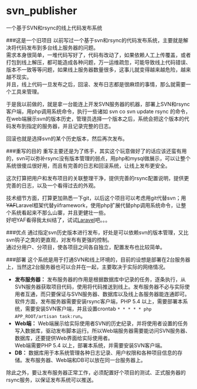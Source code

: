 svn_publisher
=============

一个基于SVN和rsync的线上代码发布系统

###这是一个旧项目
以前写过一个基于svn和rsync的代码发布系统，主要就是解决将代码发布到多台线上服务器的问题。  
需求本身很简单，一堆代码写好了，代码有改动了，如果依赖人工上传覆盖，或者打包到线上解压，都可能造成各种问题，万一运维疏忽，可能导致线上代码错误、版本不一致等等问题，如果线上服务器数量很多，这事儿就变得越来越危险，越来越不现实。  
并且，线上代码一旦发布之后，回滚、发布日志都是很麻烦的事情，那么就需要一个工具来管理。

于是我以前做的，就是拿一台能连上开发SVN服务器的机器，部署上SVN和rsync客户端，用php调用系统命令，执行一些诸如
    svn co
    svn update
    rsync 
的命令，在web端展示svn的版本历史，管理员选择一个版本之后，系统会把这个版本的代码发布到指定的服务器，并且记录完整的日志。

回滚也就是选择svn的某个历史版本，然后再次发布。

###重写的目的
重写主要还是为了练手，其实这个玩意做好了的话应该还蛮有用的，svn可以弥补rsync没有版本管理的弱点，用php和mysql做展示，可以让整个系统很傻瓜很好用，而且有完善的日志和回滚系统，让线上发布更安全。

这次打算把用户和发布项目的关联整理干净，提供完善的rsync配置说明，提供更完善的日志，以及一个看得过去的外观。

技术细节方面，打算更加熟悉一下git，以后这个项目可以考虑用git代替svn；用<del>YAF</del>Laravel框架代替yiiframework，使用php扩展代替php调用系统命令，让整个系统看起来不那么山寨，并且更健壮一些。  
好吧YAF看得我太纠结了，试试[Laravel](http://www.golaravel.com/)吧。。。


###优点
通过指定svn历史版本进行发布，好处是可以依赖svn的版本管理，又比svn钩子之类的更直观，对发布有更强的控制。  
通过分用户、分项目，使各项目之间各自独立，配置发布也比较简单。


###部署
这个系统是用于打通SVN和线上环境的，目前的设想是部署在2台服务器上，当然这2台服务器也可以合并在一起，主要取决于实际的网络情况。  

* __发布服务器：__ 发布服务器的作用是根据数据库中记录的任务，逐条执行，从SVN服务器获取项目代码，使用将代码推送到线上。发布服务器不必与实际使用者互通，而只要保证与SVN服务器、数据库以及线上各服务器能连通即可。  
软件方面，发布服务器需要安装rsync客户端，PHP 5.4 以上，需要部署本系统，需要安装SVN客户端，并且设置crontab `* * * * * php APP_ROOT/artisan task:run`。
* __Web端：__ Web端展示给实际使用者SVN的历史纪录，并将使用者设置的任务写入数据库，驱动发布脚本运行。所以Web端服务器需要能访问SVN服务器、数据库，还要提供Web界面给实际使用者。  
Web端需要PHP 5.4 以上，部署本系统，并需要安装SVN客户端。
* __DB：__ 数据库用于本系统管理各种日志记录、用户权限和各种项目信息的存储。发布服务器、Web端和DB可以放在同一台服务器上。

除此之外，要让发布服务器正常工作，必须配置好个项目的测试、正式服务器的rsync服务，以保证发布系统可以推送。
